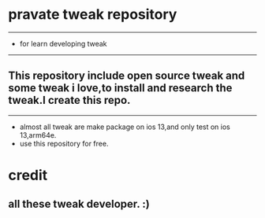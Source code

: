 # pravate tweak repository
---
- for learn developing tweak
---
## This repository include open source tweak and some tweak i love,to install and research the tweak.I create this repo.
---
- almost all tweak are make package on ios 13,and only test on ios 13,arm64e.
- use this repository for free.

# credit
## all these tweak developer. :)